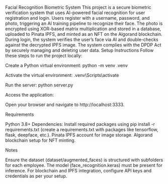 Facial Recognition Biometric System
This project is a secure biometric verification system that uses AI-powered facial recognition for user registration and login. Users register with a username, password, and photo, triggering an AI training pipeline to recognize their face. The photo is encrypted using XOR-based matrix multiplication and stored in a database, uploaded to Pinata IPFS, and minted as an NFT on the Algorand blockchain. During login, the system verifies the user’s face via AI and double-checks against the decrypted IPFS image. The system complies with the DPDP Act by securely managing and deleting user data.
Setup Instructions
Follow these steps to run the project locally:

Create a Python virtual environment:
python -m venv .venv


Activate the virtual environment:
.venv\Scripts\activate


Run the server:
python server.py


Access the application:

Open your browser and navigate to http://localhost:3333.



Requirements

Python 3.8+
Dependencies: Install required packages using pip install -r requirements.txt (create a requirements.txt with packages like tensorflow, flask, deepface, etc.).
Pinata IPFS account for image storage.
Algorand blockchain setup for NFT minting.

Notes

Ensure the dataset (dataset/augmented_faces) is structured with subfolders for each employee.
The model (face_recognition.keras) must be present for inference.
For blockchain and IPFS integration, configure API keys and credentials as per your setup.


